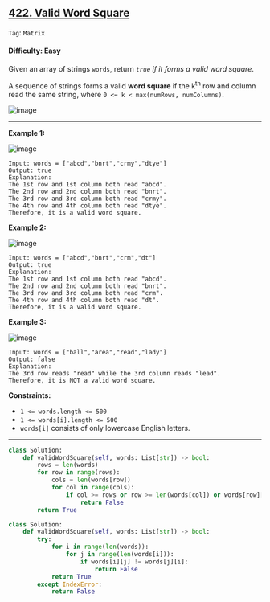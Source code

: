 ## [422. Valid Word Square](https://leetcode.com/problems/valid-word-square/)

```Tag```: ```Matrix```

#### Difficulty: Easy

Given an array of strings ```words```, return _```true``` if it forms a valid word square_.

A sequence of strings forms a valid __word square__ if the k<sup>th</sup> row and column read the same string, where ```0 <= k < max(numRows, numColumns)```.

![image](https://user-images.githubusercontent.com/35042430/222055960-6492ee13-ce02-4aad-95b9-e0b469dcff6a.png)

---
 
__Example 1:__

![image](https://assets.leetcode.com/uploads/2021/04/09/validsq1-grid.jpg)
```
Input: words = ["abcd","bnrt","crmy","dtye"]
Output: true
Explanation:
The 1st row and 1st column both read "abcd".
The 2nd row and 2nd column both read "bnrt".
The 3rd row and 3rd column both read "crmy".
The 4th row and 4th column both read "dtye".
Therefore, it is a valid word square.
```

__Example 2:__

![image](https://assets.leetcode.com/uploads/2021/04/09/validsq2-grid.jpg)
```
Input: words = ["abcd","bnrt","crm","dt"]
Output: true
Explanation:
The 1st row and 1st column both read "abcd".
The 2nd row and 2nd column both read "bnrt".
The 3rd row and 3rd column both read "crm".
The 4th row and 4th column both read "dt".
Therefore, it is a valid word square.
```

__Example 3:__

![image](https://assets.leetcode.com/uploads/2021/04/09/validsq3-grid.jpg)
```
Input: words = ["ball","area","read","lady"]
Output: false
Explanation:
The 3rd row reads "read" while the 3rd column reads "lead".
Therefore, it is NOT a valid word square.
```

__Constraints:__

- ```1 <= words.length <= 500```
- ```1 <= words[i].length <= 500```
- ```words[i]``` consists of only lowercase English letters.

---

```Python
class Solution:
    def validWordSquare(self, words: List[str]) -> bool:
        rows = len(words)
        for row in range(rows):
            cols = len(words[row])
            for col in range(cols):
                if col >= rows or row >= len(words[col]) or words[row][col] != words[col][row]:
                    return False
        return True
```

```Python
class Solution:
    def validWordSquare(self, words: List[str]) -> bool:
        try:
            for i in range(len(words)):
                for j in range(len(words[i])):
                    if words[i][j] != words[j][i]:
                        return False
            return True
        except IndexError:
            return False
```
